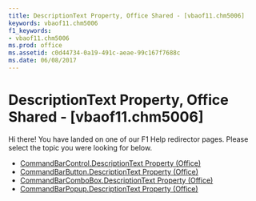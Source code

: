 ```yaml
---
title: DescriptionText Property, Office Shared - [vbaof11.chm5006]
keywords: vbaof11.chm5006
f1_keywords:
- vbaof11.chm5006
ms.prod: office
ms.assetid: c0d44734-0a19-491c-aeae-99c167f7688c
ms.date: 06/08/2017
---
```



# DescriptionText Property, Office Shared - [vbaof11.chm5006]

Hi there! You have landed on one of our F1 Help redirector pages. Please select the topic you were looking for below.

- [CommandBarControl.DescriptionText Property (Office)](http://msdn.microsoft.com/library/4f7b8e0d-1f3a-f751-86a7-3378f21ecf3d%28Office.15%29.aspx)
- [CommandBarButton.DescriptionText Property (Office)](http://msdn.microsoft.com/library/bc22bef9-e923-40af-296b-959f3f3aeead%28Office.15%29.aspx)
- [CommandBarComboBox.DescriptionText Property (Office)](http://msdn.microsoft.com/library/e06b5800-eecd-6863-68f7-9b88d3c4696b%28Office.15%29.aspx)
- [CommandBarPopup.DescriptionText Property (Office)](http://msdn.microsoft.com/library/81a6b11d-40ea-d17d-4a28-ca423a3e29ec%28Office.15%29.aspx)

